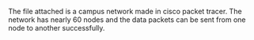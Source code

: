The file attached is a campus network made in cisco packet tracer. The network has nearly 60 nodes and the data packets can be sent from one node to another successfully.
